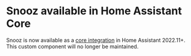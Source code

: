 # Snooz available in Home Assistant Core
Snooz is now available as a [core integration](https://www.home-assistant.io/integrations/snooz/) in Home Assistant 2022.11+. This custom component will no longer be maintained.